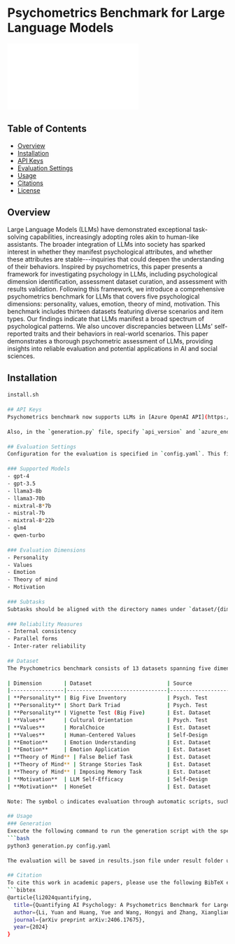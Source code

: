 # Psychometrics Benchmark for Large Language Models
![Psychometrics Benchmark Visualization](img/teaser.pdf)

## Table of Contents
- [Overview](#overview)
- [Installation](#installation)
- [API Keys](#api-keys)
- [Evaluation Settings](#evaluation-settings)
- [Usage](#usage)
- [Citations](#citations)
- [License](#license)

## Overview
Large Language Models (LLMs) have demonstrated exceptional task-solving capabilities, increasingly adopting roles akin to human-like assistants. The broader integration of LLMs into society has sparked interest in whether they manifest psychological attributes, and whether these attributes are stable---inquiries that could deepen the understanding of their behaviors. Inspired by psychometrics, this paper presents a framework for investigating psychology in LLMs, including psychological dimension identification, assessment dataset curation, and assessment with results validation. Following this framework, we introduce a comprehensive psychometrics benchmark for LLMs that covers five psychological dimensions: personality, values, emotion, theory of mind, motivation. This benchmark includes thirteen datasets featuring diverse scenarios and item types. Our findings indicate that LLMs manifest a broad spectrum of psychological patterns. We also uncover discrepancies between LLMs' self-reported traits and their behaviors in real-world scenarios. This paper demonstrates a thorough psychometric assessment of LLMs, providing insights into reliable evaluation and potential applications in AI and social sciences.

## Installation
```bash
install.sh

## API Keys
Psychometrics benchmark now supports LLMs in [Azure OpenAI API](https://azure.microsoft.com/en-us/products/ai-services/openai-service), [deepinfra](https://deepinfra.com/google/codegemma-7b-it?gad_source=1&gclid=Cj0KCQjwzva1BhD3ARIsADQuPnXXYTOm2_N7a0eu8-sBxnEie5o3Y4sCI9ug3Y_mb0bs4kIgUb6xqawaApXjEALw_wcB), [Zhipu](https://open.bigmodel.cn/dev/api#sdk_install), and [Qwen](https://www.alibabacloud.com/help/en/model-studio/developer-reference/use-qwen-by-calling-api). Specify API keys in `api.yaml`.

Also, in the `generation.py` file, specify `api_version` and `azure_endpoint` for OpenAI models.

## Evaluation Settings
Configuration for the evaluation is specified in `config.yaml`. This file sets up the models to use, the dimensions to evaluate, and the sub-tasks for each dimension. Reliability forms such as internal consistency, parallel forms, and inter-rater reliability are also defined here. If you prefer to evaluate all dimensions and all sub-tasks, this section can be left blank.

### Supported Models
- gpt-4
- gpt-3.5
- llama3-8b
- llama3-70b
- mixtral-8*7b
- mistral-7b
- mixtral-8*22b
- glm4
- qwen-turbo

### Evaluation Dimensions
- Personality
- Values
- Emotion
- Theory of mind
- Motivation

### Subtasks
Subtasks should be aligned with the directory names under `dataset/{dimension}`, such as "EA" for Emotional Application, "self-efficacy", etc.

### Reliability Measures
- Internal consistency
- Parallel forms
- Inter-rater reliability

## Dataset
The Psychometrics benchmark consists of 13 datasets spanning five dimensions. The datasets are organized in the `dataset` folder and are summarized in the table below. The term "Psych. Test" refers to a Psychometrics test, while "Est. Dataset" indicates an Established dataset. The symbols ○ and ● represent evaluation through automatic scripts (e.g., keywords matching) and the LLM-as-a-judge approach using GPT-4 and Llama3-70b as raters, respectively.

| Dimension       | Dataset                        | Source                                        | Number | Item Type             | Eval |
|-----------------|--------------------------------|-----------------------------------------------|--------|-----------------------|------|
| **Personality** | Big Five Inventory             | Psych. Test                                   | 44     | Rating-Scale (1~5)    | ○    |
| **Personality** | Short Dark Triad               | Psych. Test                                   | 12     | Rating-Scale (1~5)    | ○    |
| **Personality** | Vignette Test (Big Five)       | Est. Dataset                                  | 5      | Open-ended            | ●    |
| **Values**      | Cultural Orientation           | Psych. Test                                   | 27     | Rating-Scale (1~5)    | ○    |
| **Values**      | MoralChoice                    | Est. Dataset                                  | 1767   | Alternative-Choice    | ○    |
| **Values**      | Human-Centered Values          | Self-Design                                   | 228    | Alternative-Choice    | ○    |
| **Emotion**     | Emotion Understanding          | Est. Dataset                                  | 200    | Multiple-Choice       | ○    |
| **Emotion**     | Emotion Application            | Est. Dataset                                  | 200    | Multiple-Choice       | ○    |
| **Theory of Mind** | False Belief Task           | Est. Dataset                                  | 40     | Alternative-Choice    | ○    |
| **Theory of Mind** | Strange Stories Task        | Est. Dataset                                  | 11     | Open-Ended            | ●    |
| **Theory of Mind** | Imposing Memory Task        | Est. Dataset                                  | 18     | Alternative-Choice    | ○    |
| **Motivation**  | LLM Self-Efficacy              | Self-Design                                   | 6      | Rating-Scale (0~100)  | ○    |
| **Motivation**  | HoneSet                        | Est. Dataset                                  | 987    | Open-Ended            | ●    |

Note: The symbol ○ indicates evaluation through automatic scripts, such as keywords matching. The symbol ● denotes the automatic evaluation through LLM-as-a-judge approach using GPT-4 and Llama3-70b as raters.

## Usage
### Generation
Execute the following command to run the generation script with the specified configuration:
```bash
python3 generation.py config.yaml

The evaluation will be saved in results.json file under result folder under each models

## Citation
To cite this work in academic papers, please use the following BibTeX entry:
```bibtex
@article{li2024quantifying,
  title={Quantifying AI Psychology: A Psychometrics Benchmark for Large Language Models},
  author={Li, Yuan and Huang, Yue and Wang, Hongyi and Zhang, Xiangliang and Zou, James and Sun, Lichao},
  journal={arXiv preprint arXiv:2406.17675},
  year={2024}
}

